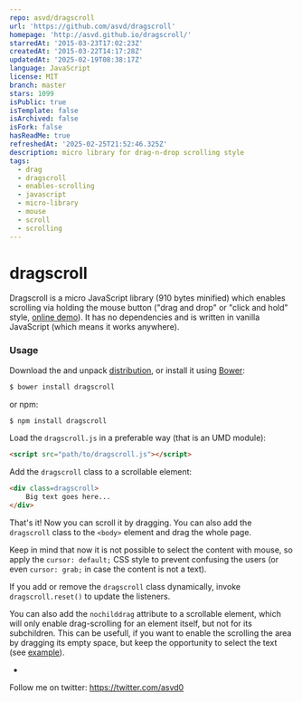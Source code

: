 ```yaml
---
repo: asvd/dragscroll
url: 'https://github.com/asvd/dragscroll'
homepage: 'http://asvd.github.io/dragscroll/'
starredAt: '2015-03-23T17:02:23Z'
createdAt: '2015-03-22T14:17:28Z'
updatedAt: '2025-02-19T08:38:17Z'
language: JavaScript
license: MIT
branch: master
stars: 1099
isPublic: true
isTemplate: false
isArchived: false
isFork: false
hasReadMe: true
refreshedAt: '2025-02-25T21:52:46.325Z'
description: micro library for drag-n-drop scrolling style
tags:
  - drag
  - dragscroll
  - enables-scrolling
  - javascript
  - micro-library
  - mouse
  - scroll
  - scrolling
---
```


dragscroll
==========

Dragscroll is a micro JavaScript library (910 bytes minified) which
enables scrolling via holding the mouse button ("drag and drop" or
"click and hold" style, [online
demo](http://asvd.github.io/dragscroll/)). It has no dependencies and
is written in vanilla JavaScript (which means it works anywhere).


### Usage


Download the and unpack
[distribution](https://github.com/asvd/dragscroll/releases/download/v0.0.8/dragscroll-0.0.8.tar.gz),
or install it using [Bower](http://bower.io/):

```sh
$ bower install dragscroll
```

or npm:

```sh
$ npm install dragscroll
```

Load the `dragscroll.js` in a preferable way (that is an UMD module):

```html
<script src="path/to/dragscroll.js"></script>
```

Add the `dragscroll` class to a scrollable element:

```html
<div class=dragscroll>
    Big text goes here...
</div>
```

That's it! Now you can scroll it by dragging. You can also add the
`dragscroll` class to the `<body>` element and drag the whole page.

Keep in mind that now it is not possible to select the content with
mouse, so apply the `cursor: default;` CSS style to prevent confusing
the users (or even `cursor: grab;` in case the content is not a text).

If you add or remove the `dragscroll` class dynamically, invoke
`dragscroll.reset()` to update the listeners.

You can also add the `nochilddrag` attribute to a scrollable element,
which will only enable drag-scrolling for an element itself, but not
for its subchildren. This can be usefull, if you want to enable the
scrolling the area by dragging its empty space, but keep the
opportunity to select the text (see
[example](http://asvd.github.io/jailed/demos/web/process/)).

-

Follow me on twitter: https://twitter.com/asvd0
